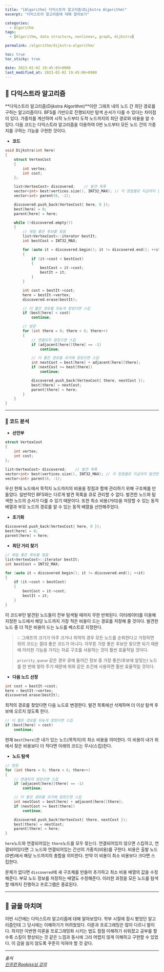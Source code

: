 ```yaml
---
title: "[Algorithm] 다익스트라 알고리즘(Dijkstra Algorithm)"
excerpt: "다익스트라 알고리즘에 대해 알아보기"

categories:
  - Algorithm
tags:
  - [Algorithm, data structure, nonlinear, graph, dijkstra]

permalink: /algorithm/dijkstra-algorithm/

toc: true
toc_sticky: true

date: 2023-02-02 19:45:03+0900
last_modified_at: 2023-02-02 19:45:06+0900
---
```

 
## 👻 다익스트라 알고리즘
**다익스트라 알고리즘(Dijkstra Algorithm)**이란 그래프 내의 노드 간 최단 경로를 구하는 알고리즘이다. BFS를 기반으로 진행되지만 탐색 순서가 다를 수 있다는 차이점이 있다. 가중치를 계산하여 시작 노드부터 도착 노드까지의 최단 경로와 비용을 알 수 있다. 다음 코드는 다익스트라 알고리즘을 이용하여 0번 노드부터 모든 노드 간의 가중치를 구하는 기능을 구현한 것이다.

- **코드**   

```c++
void Dijkstra(int here)
{
    struct VertexCost
    {
        int vertex;
        int cost;
    };

    list<VertexCost> discovered;    // 발견 목록
    vector<int> best(vertices.size(), INT32_MAX); // 각 정점별로 지금까지 발견한 최소 거리
    vector<int> parent(6, -1);

    discovered.push_back(VertexCost{ here, 0 });
    best[here] = 0;
    parent[here] = here;

    while (!discovered.empty())
    {
        // 제일 좋은 후보를 찾음
        list<VertexCost>::iterator bestIt;
        int bestCost = INT32_MAX;

        for (auto it = discovered.begin(); it != discovered.end(); ++it)
        {
            if (it->cost < bestCost)
            {
                bestCost = it->cost;
                bestIt = it;
            }
        }

        int cost = bestIt->cost;
        here = bestIt->vertex;
        discovered.erase(bestIt);

        // 더 짧은 경로를 뒤늦게 찾았다면 스킵
        if (best[here] < cost)
            continue;

        // 방문
        for (int there = 0; there < 6; there++)
        {
            // 연결되지 않았으면 스킵
            if (adjacent[here][there] == -1)
                continue;

            // 더 좋은 경로를 과거에 찾았으면 스킵
            int nextCost = best[here] + adjacent[here][there];
            if (nextCost >= best[there])
                continue;

            discovered.push_back(VertexCost{ there, nextCost });
            best[there] = nextCost;
            parent[there] = here;
        }
    }
}
```

***

### 🌱 코드 분석

- **선언부**

```c++
struct VertexCost
{
    int vertex;
    int cost;
};

list<VertexCost> discovered;    // 발견 목록
vector<int> best(vertices.size(), INT32_MAX); // 각 정점별로 지금까지 발견한 최소 거리
vector<int> parent(6, -1);
```

우선 현재 노드에서 목적지 노드까지의 비용을 정점과 함께 관리하기 위해 구조체를 만들었다. 일반적인 BFS와는 다르게 발견 목록을 큐로 관리할 수 없다. 발견한 노드와 탐색한 노드의 순서가 다를 수 있기 때문이다. 또한 최소 비용(거리)을 저장할 수 있는 동적 배열과 부모 노드의 경로를 알 수 있는 동적 배열을 선언해주었다.

- **초기화**

```c++
discovered.push_back(VertexCost{ here, 0 });
best[here] = 0;
parent[here] = here;
```

- **최단 거리 찾기**

```c++
// 제일 좋은 후보를 찾음
list<VertexCost>::iterator bestIt;
int bestCost = INT32_MAX;

for (auto it = discovered.begin(); it != discovered.end(); ++it)
{
    if (it->cost < bestCost)
    {
        bestCost = it->cost;
        bestIt = it;
    }
}
```

이 코드부턴 발견된 노드들이 전부 탐색될 때까지 무한 반복된다. 이터레이터를 이용해 지정한 노드에서 해당 노드까지 가장 적은 비용이 드는 경로를 저장해 줄 것이다. 발견한 노드 중 더 적은 비용이 드는 노드를 베스트로 지정한다.

> 💡 그래프의 크기가 아주 크거나 최악의 경우 모든 노드를 순회한다고 가정하면 위의 코드는 절대 좋은 코드가 아니다. 아무튼 가장 좋은 후보만 찾으면 되기 때문에 이러한 기능을 가지는 자료 구조를 사용하는 것이 훨씬 효율적일 것이다.   
>
> ``` priority_queue ``` 같은 경우 큐에 들어간 정보 중 가장 좋은(후보에 알맞는) 노드를 한 번에 찾아 주기 때문에 위와 같은 조건에 사용하면 훨씬 효율적일 것이다.

- **다음 노드 선정**

```c++
int cost = bestIt->cost;
here = bestIt->vertex;
discovered.erase(bestIt);
```

최적의 경로를 찾았다면 다음 노드로 변경한다. 발견 목록에선 삭제하며 더 이상 탐색 후보에 오르지 않도록 한다.

```c++
// 더 짧은 경로를 뒤늦게 찾았다면 스킵
if (best[here] < cost)
    continue;
```

현재 ``` best[here] ```은 내가 있는 노드(목적지)의 최소 비용을 의미한다. 이 비용이 내가 위에서 찾은 비용보다 더 적다면 아래의 코드는 무시(스킵)한다.

- **노드 탐색**

```c++
// 방문
for (int there = 0; there < 6; there++)
{
    // 연결되지 않았으면 스킵
    if (adjacent[here][there] == -1)
        continue;

    // 더 좋은 경로를 과거에 찾았으면 스킵
    int nextCost = best[here] + adjacent[here][there];
    if (nextCost >= best[there])
        continue;

    discovered.push_back(VertexCost{ there, nextCost });
    best[there] = nextCost;
    parent[there] = here;
}
```

``` here ```노드와 연결되어있는 ``` there ```노드를 모두 찾는다. 연결되어있지 않으면 스킵하고, 연결되어있다면 그 노드와 연결되어있는 간선의 가중치(비용)를 구한다. 비용은 출발 노드(0번)에서 해당 노드까지의 총합을 의미한다. 만약 이 비용이 최소 비용보다 크다면 스킵한다.

문제가 없다면 ``` discovered ```에 새 구조체를 만들어 추가하고 최소 비용 배열의 값을 수정해준다. 부모 노드 정보를 저장하는 배열도 수정해준다. 이러한 과정을 모든 노드를 탐색할 때까지 진행하고 프로그램은 종료된다.

***

## 👻 글을 마치며
이번 시간에는 다익스트라 알고리즘에 대해 알아보았다. 학부 시절에 잠시 봤었던 알고리즘인데 그 당시에는 이해하기가 어려웠었다. 이론과 프로그래밍은 많이 다르니 말이다. 하지만 이번엔 이론을 프로그래밍화 시키는 법도 점점 이해하기 쉬워졌고 공부를 할수록 스킬이 향상되는 것 같은 느낌과 동시에 그리 어렵지 않게 이해하고 구현할 수 있었다. 이 감을 잃지 않도록 꾸준히 익혀야 할 것 같다.

***

_출처_   
_[인프런 Rookiss님 강의](https://inf.run/1JwV)_